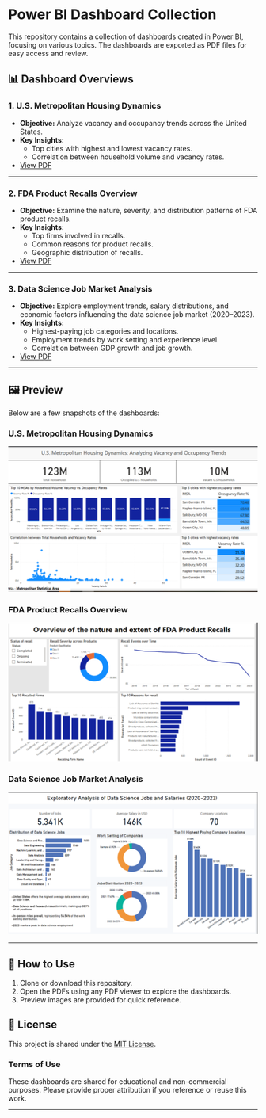 # Power BI Dashboard Collection

This repository contains a collection of dashboards created in Power BI, focusing on various topics. The dashboards are exported as PDF files for easy access and review.

## 📊 Dashboard Overviews

### 1. U.S. Metropolitan Housing Dynamics
- **Objective:** Analyze vacancy and occupancy trends across the United States.
- **Key Insights:**
  - Top cities with highest and lowest vacancy rates.
  - Correlation between household volume and vacancy rates.
- [View PDF](U.S_Metropolitan_Housing_Dynamics.pdf)

---

### 2. FDA Product Recalls Overview
- **Objective:** Examine the nature, severity, and distribution patterns of FDA product recalls.
- **Key Insights:**
  - Top firms involved in recalls.
  - Common reasons for product recalls.
  - Geographic distribution of recalls.
- [View PDF](FDA_Product_Recalls_Overview.pdf)

---

### 3. Data Science Job Market Analysis
- **Objective:** Explore employment trends, salary distributions, and economic factors influencing the data science job market (2020–2023).
- **Key Insights:**
  - Highest-paying job categories and locations.
  - Employment trends by work setting and experience level.
  - Correlation between GDP growth and job growth.
- [View PDF](Data_Science_Job_Market_Analysis.pdf)

---

## 🖼️ Preview

Below are a few snapshots of the dashboards:

### U.S. Metropolitan Housing Dynamics
![Housing Dynamics Preview](assets/preview_images/housing_dynamics.png)

### FDA Product Recalls Overview
![Product Recalls Preview](assets/preview_images/product_recalls.png)

### Data Science Job Market Analysis
![Job Market Analysis Preview](assets/preview_images/job_market_analysis.png)

---

## 🚀 How to Use
1. Clone or download this repository.
2. Open the PDFs using any PDF viewer to explore the dashboards.
3. Preview images are provided for quick reference.

## 📜 License
This project is shared under the [MIT License](LICENSE).
### Terms of Use
These dashboards are shared for educational and non-commercial purposes. Please provide proper attribution if you reference or reuse this work.


---

